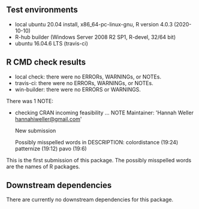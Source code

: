 ## Test environments

* local ubuntu 20.04 install, x86_64-pc-linux-gnu, R version 4.0.3 (2020-10-10)
* R-hub builder (Windows Server 2008 R2 SP1, R-devel, 32/64 bit)
* ubuntu 16.04.6 LTS (travis-ci)

## R CMD check results

* local check: there were no ERRORs, WARNINGs, or NOTEs.
* travis-ci: there were no ERRORs, WARNINGs, or NOTEs.
* win-builder: there were no ERRORS or WARNINGS.

There was 1 NOTE:

* checking CRAN incoming feasibility ... NOTE
  Maintainer: 'Hannah Weller <hannahiweller@gmail.com>'

  New submission

  Possibly misspelled words in DESCRIPTION:
    colordistance (19:24)
    patternize (19:12)
    pavo (19:6)

This is the first submission of this package. The possibly misspelled words are the names of R packages.


## Downstream dependencies

There are currently no downstream dependencies for this package.

